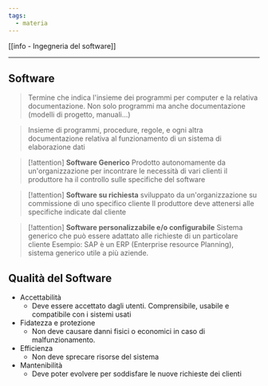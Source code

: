 ```yaml
---
tags:
  - materia
---
```

[[info - Ingegneria del software]]

---
##  Software
> Termine che indica l'insieme dei programmi per computer e la relativa documentazione. Non solo programmi ma anche documentazione (modelli di progetto, manuali...)

> Insieme di programmi, procedure, regole, e ogni altra documentazione relativa al funzionamento di un sistema di elaborazione dati

> [!attention]  **Software Generico** 
 > Prodotto autonomamente da un'organizzazione per incontrare le necessità di vari clienti 
 > il produttore ha il controllo sulle specifiche del software
 
 > [!attention]  **Software su richiesta** 
 > sviluppato da un'organizzazione su commissione di uno specifico cliente 
 > Il produttore deve attenersi alle specifiche indicate dal cliente
 
> [!attention]  **Software personalizzabile e/o configurabile** 
 > Sistema generico che può essere adattato alle richieste di un particolare cliente 
 > Esempio: SAP è un ERP (Enterprise resource Planning), sistema generico utile a più aziende. 

## Qualità del Software
- Accettabilità
	- Deve essere accettato dagli utenti. Comprensibile, usabile e compatibile con i sistemi usati
- Fidatezza e protezione
	- Non deve causare danni fisici o economici in caso di malfunzionamento. 
- Efficienza
	- Non deve sprecare risorse del sistema
- Mantenibilità 
	- Deve poter evolvere per soddisfare le nuove richieste dei clienti 


